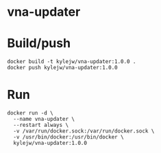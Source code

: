 # vna-updater

# Build/push
```
docker build -t kylejw/vna-updater:1.0.0 .
docker push kylejw/vna-updater:1.0.0
```

# Run

```
docker run -d \
  --name vna-updater \
  --restart always \
  -v /var/run/docker.sock:/var/run/docker.sock \
  -v /usr/bin/docker:/usr/bin/docker \
  kylejw/vna-updater:1.0.0

```
